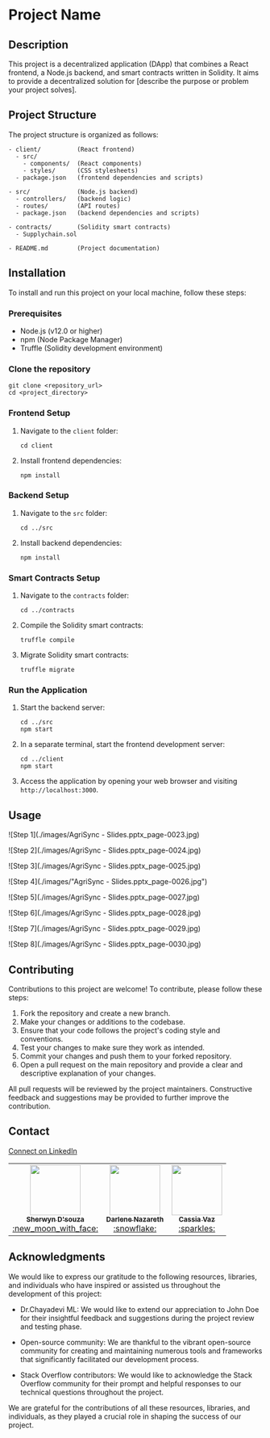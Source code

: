 # Project Name

## Description

This project is a decentralized application (DApp) that combines a React frontend, a Node.js backend, and smart contracts written in Solidity. It aims to provide a decentralized solution for [describe the purpose or problem your project solves].

## Project Structure

The project structure is organized as follows:

```
- client/          (React frontend)
  - src/
    - components/  (React components)
    - styles/      (CSS stylesheets)
  - package.json   (frontend dependencies and scripts)

- src/             (Node.js backend)
  - controllers/   (backend logic)
  - routes/        (API routes)
  - package.json   (backend dependencies and scripts)

- contracts/       (Solidity smart contracts)
  - Supplychain.sol

- README.md        (Project documentation)
```

## Installation

To install and run this project on your local machine, follow these steps:

### Prerequisites

- Node.js (v12.0 or higher)
- npm (Node Package Manager)
- Truffle (Solidity development environment)

### Clone the repository

```
git clone <repository_url>
cd <project_directory>
```

### Frontend Setup

1. Navigate to the `client` folder:
   ```
   cd client
   ```

2. Install frontend dependencies:
   ```
   npm install
   ```

### Backend Setup

1. Navigate to the `src` folder:
   ```
   cd ../src
   ```

2. Install backend dependencies:
   ```
   npm install
   ```

### Smart Contracts Setup

1. Navigate to the `contracts` folder:
   ```
   cd ../contracts
   ```

2. Compile the Solidity smart contracts:
   ```
   truffle compile
   ```
3. Migrate Solidity smart contracts:
   ```
   truffle migrate
   ```

### Run the Application

1. Start the backend server:
   ```
   cd ../src
   npm start
   ```

2. In a separate terminal, start the frontend development server:
   ```
   cd ../client
   npm start
   ```

3. Access the application by opening your web browser and visiting `http://localhost:3000`.

## Usage

![Step 1](./images/AgriSync - Slides.pptx_page-0023.jpg)

![Step 2](./images/AgriSync - Slides.pptx_page-0024.jpg)

![Step 3](./images/AgriSync - Slides.pptx_page-0025.jpg)

![Step 4](./images/"AgriSync - Slides.pptx_page-0026.jpg")

![Step 5](./images/AgriSync - Slides.pptx_page-0027.jpg)

![Step 6](./images/AgriSync - Slides.pptx_page-0028.jpg)

![Step 7](./images/AgriSync - Slides.pptx_page-0029.jpg)

![Step 8](./images/AgriSync - Slides.pptx_page-0030.jpg)

## Contributing

Contributions to this project are welcome! To contribute, please follow these steps:

1. Fork the repository and create a new branch.
2. Make your changes or additions to the codebase.
3. Ensure that your code follows the project's coding style and conventions.
4. Test your changes to make sure they work as intended.
5. Commit your changes and push them to your forked repository.
6. Open a pull request on the main repository and provide a clear and descriptive explanation of your changes.

All pull requests will be reviewed by the project maintainers. Constructive feedback and suggestions may be provided to further improve the contribution.

## Contact

[Connect on LinkedIn](https://www.linkedin.com/in/charan-kannati)

<table>
  <tr>
    <td align="center"><a href="https://github.com/charankannati"><img src="https://avatars.githubusercontent.com/u/43489167?v=3?s=100" width="100px;" alt=""/><br /><sub><b>Sherwyn D'souza</b></sub></a><br /><a href="" title="">:new_moon_with_face:</a></td>
    <td align="center"><a href="https://github.com/calden"><img src="https://avatars.githubusercontent.com/u/46684660?v=3?s=100" width="100px;" alt=""/><br /><sub><b>Darlene Nazareth</b></sub></a><br /><a href="" title="">:snowflake:</a></td>
    <td align="center"><a href="https://github.com/affan"><img src="https://avatars.githubusercontent.com/u/54650944?v=3?s=100" width="100px;" alt=""/><br /><sub><b>Cassia Vaz</b></sub></a><br /><a href="" title="">:sparkles:</a></td></td>
  </tr>
 </table>

## Acknowledgments

We would like to express our gratitude to the following resources, libraries, and individuals who have inspired or assisted us throughout the development of this project:

- Dr.Chayadevi ML: We would like to extend our appreciation to John Doe for their insightful feedback and suggestions during the project review and testing phase.

- Open-source community: We are thankful to the vibrant open-source community for creating and maintaining numerous tools and frameworks that significantly facilitated our development process.

- Stack Overflow contributors: We would like to acknowledge the Stack Overflow community for their prompt and helpful responses to our technical questions throughout the project.

We are grateful for the contributions of all these resources, libraries, and individuals, as they played a crucial role in shaping the success of our project.


